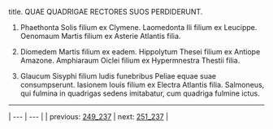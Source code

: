 title. QUAE QUADRIGAE RECTORES SUOS PERDIDERUNT.



1. Phaethonta Solis filium ex Clymene. Laomedonta Ili filium ex Leucippe. Oenomaum Martis filium ex Asterie Atlantis filia.



2. Diomedem Martis filium ex eadem. Hippolytum Thesei filium ex Antiope Amazone. Amphiaraum Oiclei filium ex Hypermnestra Thestii filia.



3. Glaucum Sisyphi filium ludis funebribus Peliae equae suae consumpserunt. Iasionem Iouis filium ex Electra Atlantis filia. Salmoneus, qui fulmina in quadrigas sedens imitabatur, cum quadriga fulmine ictus.



---

| --- | --- |
| previous: [249_237](../249_237/) | next: [251_237](../251_237/) |
